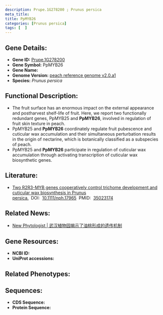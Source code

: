 ```yaml
---
description: Prupe.1G278200 ; Prunus persica
meta_title:
title: PpMYB26
categories: [Prunus persica]
tags: [  ]
---
```


## Gene Details:
- **Gene ID:**	[Prupe.1G278200]()
- **Gene Symbol:** PpMYB26
- **Gene Name:** 
- **Genome Version:** [peach reference genome v2.0.a1]()
- **Species:** *Prunus persica*

## Functional Description:
   - The fruit surface has an enormous impact on the external appearance and postharvest shelf-life of fruit. Here, we report two functionally redundant genes, PpMYB25 and **PpMYB26**, involved in regulation of fruit skin texture in peach.
   - PpMYB25 and **PpMYB26** coordinately regulate fruit pubescence and cuticular wax accumulation and their simultaneous perturbation results in the origin of nectarine, which is botanically classified as a subspecies of peach.
   - PpMYB25 and **PpMYB26** participate in regulation of cuticular wax accumulation through activating transcription of cuticular wax biosynthetic genes.

## Literature:
   - [Two R2R3-MYB genes cooperatively control trichome development and cuticular wax biosynthesis in Prunus persica.]( https://nph.onlinelibrary.wiley.com/doi/10.1111/nph.17965)&nbsp;&nbsp;DOI:&nbsp;&nbsp;[10.1111/nph.17965](https://nph.onlinelibrary.wiley.com/doi/10.1111/nph.17965)&nbsp;&nbsp;PMID:&nbsp;&nbsp;[35023174](https://pubmed.ncbi.nlm.nih.gov/35023174/)

## Related News:
   - [New Phytologist | 武汉植物园揭示了油桃形成的遗传机制](https://mp.weixin.qq.com/s?__biz=Mzg3MDEwNDEyMg==&mid=2247524692&idx=6&sn=752f296501d80a792bc26cf3fe59fa3a&chksm=ce90cc01f9e74517c2ce4b546de31b9c8bf5963ac826215102d73fad07ffbcee1e2e67552b39&scene=27#wechat_redirect)

## Gene Resources:
- **NCBI ID:** [](https://www.ncbi.nlm.nih.gov/gene/?term=)
- **UniProt accessions:** [](https://www.uniprot.org/uniprotkb//entry)

## Related Phenotypes:


## Sequences:
- **CDS Sequence:**
- **Protein Sequence:**
